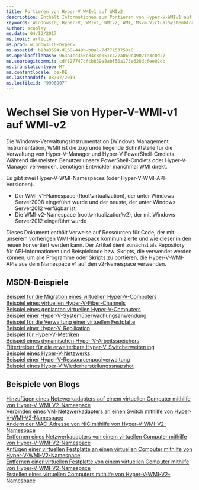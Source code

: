 ```yaml
---
title: Portieren von Hyper-V WMIv1 auf WMIv2
description: Enthält Informationen zum Portieren von Hyper-V-WMIv1 auf WMIv2
keywords: Windows10, Hyper-V, WMIv1, WMIv2, WMI, Msvm_VirtualSystemGlobalSettingData, Root\virtualization
author: scooley
ms.date: 04/13/2017
ms.topic: article
ms.prod: windows-10-hyperv
ms.assetid: b13a3594-d168-448b-b0a1-7d77153759a8
ms.openlocfilehash: 963a1cc356c34c8d051c427a069c49021e3c0d27
ms.sourcegitcommit: cdf127747cfcb839a8abf50a173e628dcfee02db
ms.translationtype: MT
ms.contentlocale: de-DE
ms.lasthandoff: 08/07/2019
ms.locfileid: "9998907"
---
```

# <a name="move-from-hyper-v-wmi-v1-to-wmi-v2"></a>Wechsel Sie von Hyper-V-WMI-v1 auf WMI-v2

Die Windows-Verwaltungsinstrumentation (Windows Management Instrumentation, WMI) ist die zugrunde liegende Schnittstelle für die Verwaltung von Hyper-V-Manager und Hyper-V PowerShell-Cmdlets.  Während die meisten Benutzer unsere PowerShell-Cmdlets oder Hyper-V-Manager verwenden, benötigen Entwickler manchmal WMI direkt.  

Es gibt zwei Hyper-V-WMI-Namespaces (oder Hyper-V-WMI-API-Versionen).
* Der WMI-v1-Namespace (Root\virtualization), der unter Windows Server2008 eingeführt wurde und der neuste, der unter Windows Server2012 verfügbar ist
* Die WMI-v2-Namespace (root\virtualization\v2), der mit Windows Server2012 eingeführt wurde

Dieses Dokument enthält Verweise auf Ressourcen für Code, der mit unserem vorherigen WMI-Namespace kommunizierte und wie dieser in den neuen konvertiert werden kann.  Der Artikel dient zunächst als Repository für API-Informationen und Beispielcode bzw. Skripts, die verwendet werden können, um alle Programme oder Skripts zu portieren, die Hyper-V-WMI-APIs aus dem Namespace v1 auf den v2-Namespace verwenden.

## <a name="msdn-samples"></a>MSDN-Beispiele

[Beispiel für die Migration eines virtuellen Hyper-V-Computers](http://code.msdn.microsoft.com/windowsdesktop/Hyper-V-virtual-machine-aef356ee)  
[Beispiel eines virtuellen Hyper-V-Fiber-Channels](http://code.msdn.microsoft.com/windowsdesktop/Hyper-V-virtual-Fiber-35d27dcd)  
[Beispiel eines geplanten virtuellen Hyper-V-Computers](http://code.msdn.microsoft.com/windowsdesktop/Hyper-V-planned-virtual-8c7b7499)  
[Beispiel einer Hyper-V-Systemüberwachungsanwendung](http://code.msdn.microsoft.com/windowsdesktop/Hyper-V-application-health-dc0294f2)  
[Beispiel für die Verwaltung einer virtuellen Festplatte](http://code.msdn.microsoft.com/windowsdesktop/Virtual-hard-disk-03108ed3)  
[Beispiel einer Hyper-V-Replikation](http://code.msdn.microsoft.com/windowsdesktop/Hyper-V-replication-sample-d2558867)  
[Beispiel für Hyper-V-Metriken](http://code.msdn.microsoft.com/windowsdesktop/Hyper-V-metrics-sample-2dab2cb1)  
[Beispiel eines dynamischen Hyper-V-Arbeitsspeichers](http://code.msdn.microsoft.com/windowsdesktop/Hyper-V-dynamic-memory-9b0b1d05)  
[Filtertreiber für die erweiterbare Hyper-V-Switcherweiterung](http://code.msdn.microsoft.com/windowsdesktop/Hyper-V-Extensible-Virtual-e4b31fbb)  
[Beispiel eines Hyper-V-Netzwerks](http://code.msdn.microsoft.com/windowsdesktop/Hyper-V-networking-sample-7c47e6f5)  
[Beispiel einer Hyper-V-Ressourcenpoolverwaltung](http://code.msdn.microsoft.com/windowsdesktop/Hyper-V-resource-pool-df906d95)  
[Beispiel eines Hyper-V-Wiederherstellungssnapshot](http://code.msdn.microsoft.com/windowsdesktop/Hyper-V-recovery-snapshot-ea72320c)  

## <a name="samples-from-blogs"></a>Beispiele von Blogs

[Hinzufügen eines Netzwerkadapters auf einem virtuellen Computer mithilfe von Hyper-V-WMI-V2-Namespace](http://blogs.msdn.com/b/taylorb/archive/2013/07/15/adding-a-network-adapter-to-a-vm-using-the-hyper-v-wmi-v2-namespace.aspx)  
[Verbinden eines VM-Netzwerkadapters an einen Switch mithilfe von Hyper-V-WMI-V2-Namespace](http://blogs.msdn.com/b/taylorb/archive/2013/07/15/connecting-a-vm-network-adapter-to-a-switch-using-the-hyper-v-wmi-v2-namespace.aspx)  
[Ändern der MAC-Adresse von NIC mithilfe von Hyper-V-WMI-V2-Namespace](http://blogs.msdn.com/b/taylorb/archive/2013/08/12/changing-the-mac-address-of-nic-using-the-hyper-v-wmi-v2-namespace.aspx)  
[Entfernen eines Netzwerkadapters von einem virtuellen Computer mithilfe von Hyper-V-WMI-V2-Namespace](http://blogs.msdn.com/b/taylorb/archive/2013/08/12/removing-a-network-adapter-to-a-vm-using-the-hyper-v-wmi-v2-namespace.aspx)  
[Anfügen einer virtuellen Festplatte an einen virtuellen Computer mithilfe von Hyper-V-WMI-V2-Namespace](http://blogs.msdn.com/b/taylorb/archive/2013/08/12/attaching-a-vhd-to-a-vm-using-the-hyper-v-wmi-v2-namespace.aspx)  
[Entfernen einer virtuellen Festplatte von einem virtuellen Computer mithilfe von Hyper-V-WMI-V2-Namespace](http://blogs.msdn.com/b/taylorb/archive/2013/08/12/removing-a-vhd-from-a-vm-using-the-hyper-v-wmi-v2-namespace.aspx)  
[Erstellen eines virtuellen Computers mithilfe von Hyper-V-WMI-V2-Namespace](http://blogs.msdn.com/b/virtual_pc_guy/archive/2013/06/20/creating-a-virtual-machine-with-wmi-v2.aspx)

